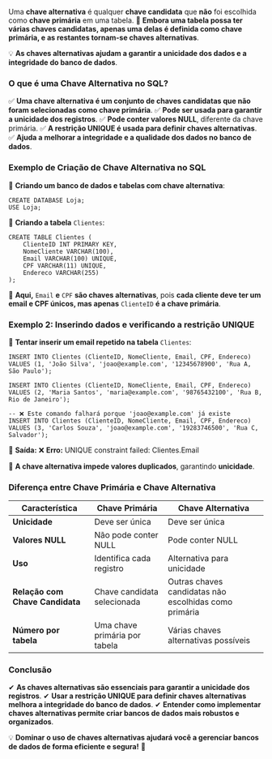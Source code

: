 Uma **chave alternativa** é qualquer **chave candidata** que **não** foi escolhida como **chave primária** em uma tabela. 
📌 **Embora uma tabela possa ter várias chaves candidatas, apenas uma delas é definida como chave primária, e as restantes tornam-se chaves alternativas**.

💡 **As chaves alternativas ajudam a garantir a unicidade dos dados e a integridade do banco de dados**.

### **O que é uma Chave Alternativa no SQL?**

✅ **Uma chave alternativa é um conjunto de chaves candidatas que não foram selecionadas como chave primária**. 
✅ **Pode ser usada para garantir a unicidade dos registros**. 
✅ **Pode conter valores NULL**, diferente da chave primária. 
✅ **A restrição UNIQUE é usada para definir chaves alternativas**. 
✅ **Ajuda a melhorar a integridade e a qualidade dos dados no banco de dados**.

### **Exemplo de Criação de Chave Alternativa no SQL**

📌 **Criando um banco de dados e tabelas com chave alternativa**:

```
CREATE DATABASE Loja;
USE Loja;
```

📌 **Criando a tabela** `Clientes`:

```
CREATE TABLE Clientes (
    ClienteID INT PRIMARY KEY,
    NomeCliente VARCHAR(100),
    Email VARCHAR(100) UNIQUE,
    CPF VARCHAR(11) UNIQUE,
    Endereco VARCHAR(255)
);
```

📌 **Aqui,** `Email` **e** `CPF` **são chaves alternativas**, pois **cada cliente deve ter um email e CPF únicos, mas apenas** `ClienteID` **é a chave primária**.

### **Exemplo 2: Inserindo dados e verificando a restrição UNIQUE**

📌 **Tentar inserir um email repetido na tabela** `Clientes`:

```
INSERT INTO Clientes (ClienteID, NomeCliente, Email, CPF, Endereco)  
VALUES (1, 'João Silva', 'joao@example.com', '12345678900', 'Rua A, São Paulo');

INSERT INTO Clientes (ClienteID, NomeCliente, Email, CPF, Endereco)  
VALUES (2, 'Maria Santos', 'maria@example.com', '98765432100', 'Rua B, Rio de Janeiro');

-- ❌ Este comando falhará porque 'joao@example.com' já existe
INSERT INTO Clientes (ClienteID, NomeCliente, Email, CPF, Endereco)  
VALUES (3, 'Carlos Souza', 'joao@example.com', '19283746500', 'Rua C, Salvador');
```

🔹 **Saída:** ❌ **Erro:** UNIQUE constraint failed: Clientes.Email

📌 **A chave alternativa impede valores duplicados**, garantindo **unicidade**.

### **Diferença entre Chave Primária e Chave Alternativa**

|**Característica**|**Chave Primária**|**Chave Alternativa**|
|---|---|---|
|**Unicidade**|Deve ser única|Deve ser única|
|**Valores NULL**|Não pode conter NULL|Pode conter NULL|
|**Uso**|Identifica cada registro|Alternativa para unicidade|
|**Relação com Chave Candidata**|Chave candidata selecionada|Outras chaves candidatas não escolhidas como primária|
|**Número por tabela**|Uma chave primária por tabela|Várias chaves alternativas possíveis|

### **Conclusão**

✔ **As chaves alternativas são essenciais para garantir a unicidade dos registros**. 
✔ **Usar a restrição UNIQUE para definir chaves alternativas melhora a integridade do banco de dados**. 
✔ **Entender como implementar chaves alternativas permite criar bancos de dados mais robustos e organizados**.

💡 **Dominar o uso de chaves alternativas ajudará você a gerenciar bancos de dados de forma eficiente e segura!** 🚀

